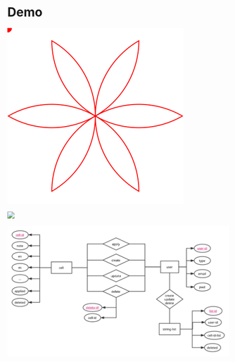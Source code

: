 # Demo

![](https://github.com/Zhangguiguang/InterestingSVG/blob/master/6角星.svg)


![](https://github.com/Zhangguiguang/InterestingSVG/blob/master/仿apple.svg)

![](https://github.com/Zhangguiguang/InterestingSVG/blob/master/translation_ER.svg)
